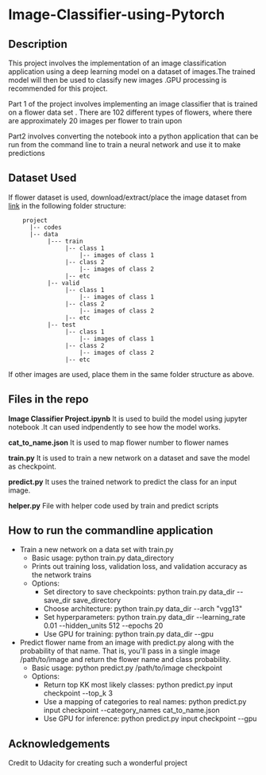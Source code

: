 # Image-Classifier-using-Pytorch

## Description
This project involves the implementation of an image classification application using a deep learning model on a dataset of images.The trained model will then be used to classify new images .GPU processing is recommended for this project.

Part 1 of the project involves implementing an image classifier that is trained on a flower data set . There are 102 different types of flowers, where there are approximately 20 images per flower to train upon

Part2 involves converting the notebook into a python application that can be run from the command line to train a neural network and use it to make predictions

## Dataset Used
If flower dataset is used, download/extract/place the image dataset from [link](http://www.robots.ox.ac.uk/~vgg/data/flowers/102/index.html) in the following folder structure:
        
        project
          |-- codes
          |-- data
               |--- train
                    |-- class 1
                        |-- images of class 1
                    |-- class 2
                        |-- images of class 2
                    |-- etc
               |-- valid
                    |-- class 1
                        |-- images of class 1
                    |-- class 2
                        |-- images of class 2
                    |-- etc
               |-- test
                    |-- class 1
                        |-- images of class 1
                    |-- class 2
                        |-- images of class 2
                    |-- etc
                    
                    
If other images are used, place them in the same folder structure as above.

## Files in the repo
**Image Classifier Project.ipynb** It is used to build the model using jupyter notebook .It can used indpendently to see how the model works.

**cat_to_name.json** It is used to map flower number to flower names

**train.py** It is used to train a new network on a dataset and save the model as checkpoint.

**predict.py** It uses the trained network to predict the class for an input image.

**helper.py** File with helper code used by train and predict scripts

## How to run the commandline application
- Train a new network on a data set with train.py
  - Basic usage: python train.py data_directory
  - Prints out training loss, validation loss, and validation accuracy as the network trains
  - Options:
       - Set directory to save checkpoints: python train.py data_dir --save_dir save_directory
       - Choose architecture: python train.py data_dir --arch "vgg13"
       - Set hyperparameters: python train.py data_dir --learning_rate 0.01 --hidden_units 512 --epochs 20
       - Use GPU for training: python train.py data_dir --gpu
- Predict flower name from an image with predict.py along with the probability of that name. That is, you'll pass in a single image /path/to/image and return the flower name and class probability.
  - Basic usage: python predict.py /path/to/image checkpoint
  - Options:
      - Return top KK most likely classes: python predict.py input checkpoint --top_k 3
      - Use a mapping of categories to real names: python predict.py input checkpoint --category_names cat_to_name.json
      - Use GPU for inference: python predict.py input checkpoint --gpu
           
           
## Acknowledgements
Credit to Udacity for creating such a wonderful project
